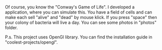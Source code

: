 Of course, you know the "Conway's Game of Life". I developed a application, where you can simulate this. You have a field of cells and can make each sell "alive" and "dead" by mouse klick. If you press "space" then your colony of bacteria will live a day. You can see some photos in "photos" folder.

P.s. This project uses OpenGl library. You can find the installation guide in "coolest-projects/opengl".
